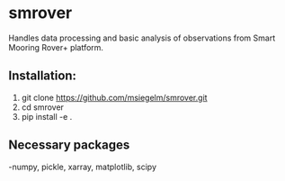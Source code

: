 # smrover
Handles data processing and basic analysis of observations from Smart Mooring Rover+ platform.

## Installation:
1) git clone https://github.com/msiegelm/smrover.git
2) cd smrover
3) pip install -e .

## Necessary packages
-numpy, pickle, xarray, matplotlib, scipy
